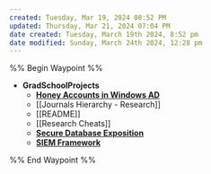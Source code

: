 ```yaml
---
created: Tuesday, Mar 19, 2024 08:52 PM
updated: Thursday, Mar 21, 2024 07:04 PM
date created: Tuesday, March 19th 2024, 8:52 pm
date modified: Sunday, March 24th 2024, 12:28 pm
---
```


%% Begin Waypoint %%
- **GradSchoolProjects**
	- **[Honey Accounts in Windows AD](./GradSchoolProjects/Honey%20Accounts%20in%20Windows%20AD/Honey%20Accounts%20in%20Windows%20AD.md)**
	- [[Journals Hierarchy - Research]]
	- [[README]]
	- [[Research Cheats]]
	- **[Secure Database Exposition](./GradSchoolProjects/Secure%20Database%20Exposition/Secure%20Database%20Exposition.md)**
	- **[SIEM Framework](./GradSchoolProjects/SIEM%20Framework/SIEM%20Framework.md)**

%% End Waypoint %%